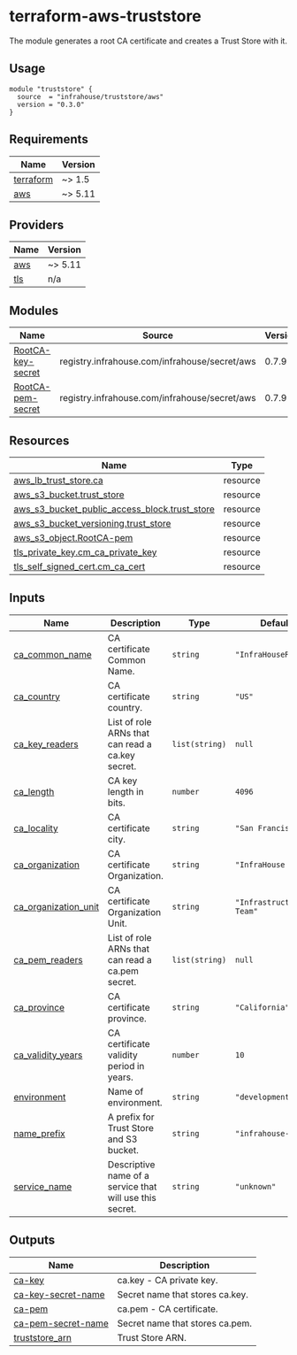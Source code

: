 # terraform-aws-truststore
The module generates a root CA certificate and creates a Trust Store with it. 

## Usage

```hcl
module "truststore" {
  source  = "infrahouse/truststore/aws"
  version = "0.3.0"
}
```
## Requirements

| Name | Version |
|------|---------|
| <a name="requirement_terraform"></a> [terraform](#requirement\_terraform) | ~> 1.5 |
| <a name="requirement_aws"></a> [aws](#requirement\_aws) | ~> 5.11 |

## Providers

| Name | Version |
|------|---------|
| <a name="provider_aws"></a> [aws](#provider\_aws) | ~> 5.11 |
| <a name="provider_tls"></a> [tls](#provider\_tls) | n/a |

## Modules

| Name | Source | Version |
|------|--------|---------|
| <a name="module_RootCA-key-secret"></a> [RootCA-key-secret](#module\_RootCA-key-secret) | registry.infrahouse.com/infrahouse/secret/aws | 0.7.9 |
| <a name="module_RootCA-pem-secret"></a> [RootCA-pem-secret](#module\_RootCA-pem-secret) | registry.infrahouse.com/infrahouse/secret/aws | 0.7.9 |

## Resources

| Name | Type |
|------|------|
| [aws_lb_trust_store.ca](https://registry.terraform.io/providers/hashicorp/aws/latest/docs/resources/lb_trust_store) | resource |
| [aws_s3_bucket.trust_store](https://registry.terraform.io/providers/hashicorp/aws/latest/docs/resources/s3_bucket) | resource |
| [aws_s3_bucket_public_access_block.trust_store](https://registry.terraform.io/providers/hashicorp/aws/latest/docs/resources/s3_bucket_public_access_block) | resource |
| [aws_s3_bucket_versioning.trust_store](https://registry.terraform.io/providers/hashicorp/aws/latest/docs/resources/s3_bucket_versioning) | resource |
| [aws_s3_object.RootCA-pem](https://registry.terraform.io/providers/hashicorp/aws/latest/docs/resources/s3_object) | resource |
| [tls_private_key.cm_ca_private_key](https://registry.terraform.io/providers/hashicorp/tls/latest/docs/resources/private_key) | resource |
| [tls_self_signed_cert.cm_ca_cert](https://registry.terraform.io/providers/hashicorp/tls/latest/docs/resources/self_signed_cert) | resource |

## Inputs

| Name | Description | Type | Default | Required |
|------|-------------|------|---------|:--------:|
| <a name="input_ca_common_name"></a> [ca\_common\_name](#input\_ca\_common\_name) | CA certificate Common Name. | `string` | `"InfraHouseRootCA"` | no |
| <a name="input_ca_country"></a> [ca\_country](#input\_ca\_country) | CA certificate country. | `string` | `"US"` | no |
| <a name="input_ca_key_readers"></a> [ca\_key\_readers](#input\_ca\_key\_readers) | List of role ARNs that can read a ca.key secret. | `list(string)` | `null` | no |
| <a name="input_ca_length"></a> [ca\_length](#input\_ca\_length) | CA key length in bits. | `number` | `4096` | no |
| <a name="input_ca_locality"></a> [ca\_locality](#input\_ca\_locality) | CA certificate city. | `string` | `"San Francisco"` | no |
| <a name="input_ca_organization"></a> [ca\_organization](#input\_ca\_organization) | CA certificate Organization. | `string` | `"InfraHouse Inc."` | no |
| <a name="input_ca_organization_unit"></a> [ca\_organization\_unit](#input\_ca\_organization\_unit) | CA certificate Organization Unit. | `string` | `"Infrastructure Team"` | no |
| <a name="input_ca_pem_readers"></a> [ca\_pem\_readers](#input\_ca\_pem\_readers) | List of role ARNs that can read a ca.pem secret. | `list(string)` | `null` | no |
| <a name="input_ca_province"></a> [ca\_province](#input\_ca\_province) | CA certificate province. | `string` | `"California"` | no |
| <a name="input_ca_validity_years"></a> [ca\_validity\_years](#input\_ca\_validity\_years) | CA certificate validity period in years. | `number` | `10` | no |
| <a name="input_environment"></a> [environment](#input\_environment) | Name of environment. | `string` | `"development"` | no |
| <a name="input_name_prefix"></a> [name\_prefix](#input\_name\_prefix) | A prefix for Trust Store and S3 bucket. | `string` | `"infrahouse-"` | no |
| <a name="input_service_name"></a> [service\_name](#input\_service\_name) | Descriptive name of a service that will use this secret. | `string` | `"unknown"` | no |

## Outputs

| Name | Description |
|------|-------------|
| <a name="output_ca-key"></a> [ca-key](#output\_ca-key) | ca.key - CA private key. |
| <a name="output_ca-key-secret-name"></a> [ca-key-secret-name](#output\_ca-key-secret-name) | Secret name that stores ca.key. |
| <a name="output_ca-pem"></a> [ca-pem](#output\_ca-pem) | ca.pem - CA certificate. |
| <a name="output_ca-pem-secret-name"></a> [ca-pem-secret-name](#output\_ca-pem-secret-name) | Secret name that stores ca.pem. |
| <a name="output_truststore_arn"></a> [truststore\_arn](#output\_truststore\_arn) | Trust Store ARN. |
